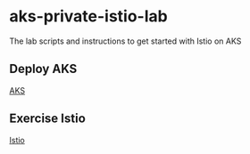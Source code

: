 # aks-private-istio-lab

The lab scripts and instructions to get started with Istio on AKS

## Deploy AKS

[AKS](/aks.md)

## Exercise Istio

[Istio](/istio.md)
